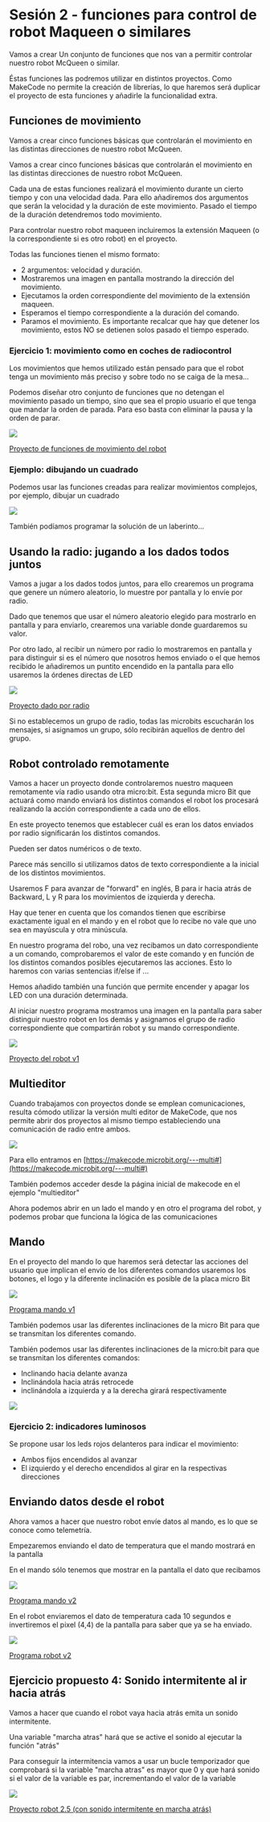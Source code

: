 # Sesión 2 - funciones para control de robot Maqueen o similares

Vamos a crear Un conjunto de funciones que nos van a permitir controlar nuestro robot McQueen o similar.

Éstas funciones las podremos utilizar en distintos proyectos. Como MakeCode no permite la creación de librerías, lo que haremos será duplicar el proyecto de esta funciones y añadirle la funcionalidad extra.

## Funciones de movimiento

Vamos a crear cinco funciones básicas que controlarán el movimiento en las distintas direcciones de nuestro robot McQueen.

Vamos a crear cinco funciones básicas que controlarán el movimiento en las distintas direcciones de nuestro robot McQueen.

Cada una de estas funciones realizará el movimiento durante un cierto tiempo y con una velocidad dada. Para ello añadiremos dos argumentos que serán la velocidad y la duración de este movimiento. Pasado el tiempo de la duración detendremos todo movimiento.

Para controlar nuestro robot maqueen incluiremos la extensión Maqueen (o la correspondiente si es otro robot) en el proyecto.

Todas las funciones tienen el mismo formato:

* 2 argumentos: velocidad y duración.
* Mostraremos una imagen en pantalla mostrando la dirección del movimiento.
* Ejecutamos la orden correspondiente del movimiento de la extensión maqueen.
* Esperamos el tiempo correspondiente a la duración del comando.
* Paramos el movimiento. Es importante recalcar que hay que detener los movimiento, estos NO se detienen solos pasado el tiempo esperado.

### Ejercicio 1: movimiento como en coches de radiocontrol

Los movimientos que hemos utilizado están pensado para que el robot tenga un movimiento más preciso y sobre todo no se caiga de la mesa...

Podemos diseñar otro conjunto de funciones que no detengan el movimiento pasado un tiempo, sino que sea el propio usuario el que tenga que mandar la orden de parada. Para eso basta con eliminar la pausa y la orden de parar.

![](./images/funciones_robot.png)

[Proyecto de funciones de movimiento del robot](https://makecode.microbit.org/S74033-29364-61141-16598)

### Ejemplo: dibujando un cuadrado

Podemos usar las funciones creadas para realizar movimientos complejos, por ejemplo, dibujar un cuadrado

![](./images/programa_dibujar_cuadrado.png)

También podíamos programar la solución de un laberinto...

## Usando la radio: jugando a los dados todos juntos

Vamos a jugar a los dados todos juntos, para ello crearemos un programa que genere un número aleatorio, lo muestre por pantalla y lo envíe por radio.

Dado que tenemos que usar el número aleatorio elegido para mostrarlo en pantalla y para enviarlo, crearemos una variable donde guardaremos su valor.

Por otro lado, al recibir un número por radio lo mostraremos en pantalla y para distinguir si es el número que nosotros hemos enviado o el que hemos recibido le añadiremos un puntito encendido en la pantalla para ello usaremos la órdenes directas de LED

![](./images/programa_dado_radio.png)

[Proyecto dado por radio](https://makecode.microbit.org/S09070-63534-21721-99105)

Si no establecemos un grupo de radio, todas las microbits escucharán los mensajes, si asignamos un grupo, sólo recibirán aquellos de dentro del grupo.

## Robot controlado remotamente

Vamos a hacer un proyecto donde controlaremos nuestro maqueen remotamente vía radio usando otra micro:bit. Esta segunda micro Bit que actuará como mando enviará los distintos comandos el robot los procesará realizando la acción correspondiente a cada uno de ellos.  

En este proyecto tenemos que establecer cuál es eran los datos enviados por radio significarán los distintos comandos.

Pueden ser datos numéricos o de texto.

Parece más sencillo si utilizamos datos de texto correspondiente a la inicial de los distintos movimientos.

Usaremos F para avanzar de "forward" en inglés, B para ir hacia atrás de Backward, L y R para los movimientos de izquierda y derecha.

Hay que tener en cuenta que los comandos tienen que escribirse exactamente igual en el mando y en el robot que lo recibe no vale que uno sea en mayúscula y otra minúscula. 

En nuestro programa del robo, una vez recibamos un dato correspondiente a un comando, comprobaremos el valor de este comando y en función de los distintos comandos posibles ejecutaremos las acciones. Esto lo haremos con varias sentencias if/else if ...

Hemos añadido también una función que permite encender y apagar los LED con una duración determinada.

Al iniciar nuestro programa mostramos una imagen en la pantalla para saber distinguir nuestro robot en los demás y asignamos el grupo de radio correspondiente que compartirán robot y su mando correspondiente.

![](./images/programa_robot_v1.png)

[Proyecto del robot v1](https://makecode.microbit.org/S35595-61211-20888-06578)

## Multieditor

Cuando trabajamos con proyectos donde se emplean comunicaciones, resulta cómodo utilizar la versión multi editor de MakeCode, que nos permite abrir dos proyectos al mismo tiempo estableciendo una comunicación de radio entre ambos.

![](./images/multieditor_makecode.png)

Para ello entramos en [https://makecode.microbit.org/---multi#](https://makecode.microbit.org/---multi#)

También podemos acceder desde la página inicial de makecode en el ejemplo "multieditor"

Ahora podemos abrir en un lado el mando y en otro el programa del robot, y podemos probar que funciona la lógica de las comunicaciones

## Mando

En el proyecto del mando lo que haremos será detectar las acciones del usuario que implican el envío de los diferentes comandos usaremos los botones, el logo y la diferente inclinación es posible de la placa micro Bit

![](./images/programa_mando_v1.png)

[Programa mando v1](https://makecode.microbit.org/S49448-99936-47185-23078)

También podemos usar las diferentes inclinaciones de la micro Bit para que se transmitan los diferentes comando.

También podemos usar las diferentes inclinaciones de la micro:bit para que se transmitan los diferentes comandos:

* Inclinando hacia delante avanza
* Inclinándola hacia atrás retrocede 
* inclinándola a izquierda y a la derecha girará respectivamente

![](./images/programa_mando_acelerometro.png)

### Ejercicio 2: indicadores luminosos

Se propone usar los leds rojos delanteros para indicar el movimiento:

* Ambos fijos encendidos al avanzar
* El izquierdo y el derecho encendidos al girar en la respectivas direcciones


## Enviando datos desde el robot

Ahora vamos a hacer que nuestro robot envíe datos al mando, es lo que se conoce como telemetría.

Empezaremos enviando el dato de temperatura que el mando mostrará en la pantalla

En el mando sólo tenemos que mostrar en la pantalla el dato que recibamos

![](./images/programa_mando_v2.png)

[Programa mando v2](https://makecode.microbit.org/S25294-09430-10433-84022)

En el robot enviaremos el dato de temperatura cada 10 segundos e invertiremos el pixel (4,4) de la pantalla para saber que ya se ha enviado.

![](./images/programa_robot_v2.png)

[Programa robot v2](https://makecode.microbit.org/S11895-92138-67941-14484)

## Ejercicio propuesto 4: Sonido intermitente al ir hacia atrás

Vamos a hacer que cuando el robot vaya hacia atrás emita un sonido intermitente.

Una variable "marcha atras" hará que se active el sonido al ejecutar la función "atrás"

Para conseguir la intermitencia vamos a usar un bucle temporizador que comprobará si la variable "marcha atras" es mayor que 0 y que hará sonido si el valor de la variable es par, incrementando el valor de la variable

![](./images/programa_sonido_intermitente_atras.png)

[Proyecto robot 2.5 (con sonido intermitente en marcha atrás)](https://makecode.microbit.org/S68933-61665-18651-64398)